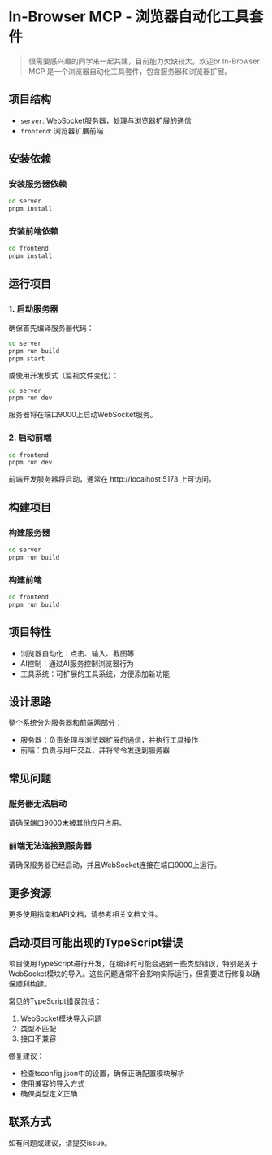 # In-Browser MCP - 浏览器自动化工具套件
> 很需要感兴趣的同学来一起共建，目前能力欠缺较大。欢迎pr
In-Browser MCP 是一个浏览器自动化工具套件，包含服务器和浏览器扩展。

## 项目结构

- `server`: WebSocket服务器，处理与浏览器扩展的通信
- `frontend`: 浏览器扩展前端

## 安装依赖

### 安装服务器依赖

```bash
cd server
pnpm install
```

### 安装前端依赖

```bash
cd frontend
pnpm install
```

## 运行项目

### 1. 启动服务器

确保首先编译服务器代码：

```bash
cd server
pnpm run build
pnpm start
```

或使用开发模式（监视文件变化）：

```bash
cd server
pnpm run dev
```

服务器将在端口9000上启动WebSocket服务。

### 2. 启动前端

```bash
cd frontend
pnpm run dev
```

前端开发服务器将启动，通常在 http://localhost:5173 上可访问。

## 构建项目

### 构建服务器

```bash
cd server
pnpm run build
```

### 构建前端

```bash
cd frontend
pnpm run build
```

## 项目特性

- 浏览器自动化：点击、输入、截图等
- AI控制：通过AI服务控制浏览器行为
- 工具系统：可扩展的工具系统，方便添加新功能

## 设计思路

整个系统分为服务器和前端两部分：

- 服务器：负责处理与浏览器扩展的通信，并执行工具操作
- 前端：负责与用户交互，并将命令发送到服务器

## 常见问题

### 服务器无法启动

请确保端口9000未被其他应用占用。

### 前端无法连接到服务器

请确保服务器已经启动，并且WebSocket连接在端口9000上运行。

## 更多资源

更多使用指南和API文档，请参考相关文档文件。

## 启动项目可能出现的TypeScript错误

项目使用TypeScript进行开发，在编译时可能会遇到一些类型错误，特别是关于WebSocket模块的导入。这些问题通常不会影响实际运行，但需要进行修复以确保顺利构建。

常见的TypeScript错误包括：

1. WebSocket模块导入问题
2. 类型不匹配
3. 接口不兼容

修复建议：
- 检查tsconfig.json中的设置，确保正确配置模块解析
- 使用兼容的导入方式
- 确保类型定义正确

## 联系方式

如有问题或建议，请提交issue。

